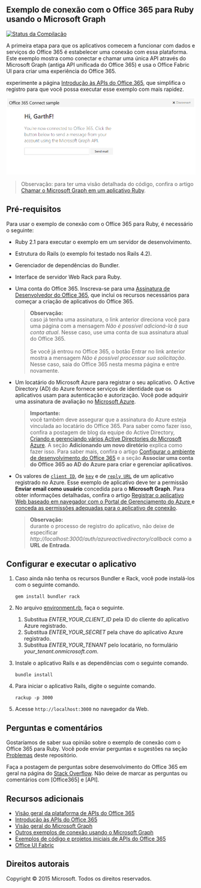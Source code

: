 ## Exemplo de conexão com o Office 365 para Ruby usando o Microsoft Graph

[ ![Status da Compilação](https://api.travis-ci.org/microsoftgraph/ruby-connect-rest-sample.svg?branch=master)](https://travis-ci.org/microsoftgraph/ruby-connect-rest-sample)

A primeira etapa para que os aplicativos comecem a funcionar com dados e serviços do Office 365 é estabelecer uma conexão com essa plataforma. Este exemplo mostra como conectar e chamar uma única API através do Microsoft Graph (antiga API unificada do Office 365) e usa o Office Fabric UI para criar uma experiência do Office 365.

experimente a página [Introdução às APIs do Office 365](http://dev.office.com/getting-started/office365apis?platform=option-ruby#setup), que simplifica o registro para que você possa executar esse exemplo com mais rapidez.

![Captura de tela do exemplo de conexão com o Office 365 para Ruby](../readme-images/O365-Ruby-Microsoft-Graph-Connect.png)

> Observação: para ter uma visão detalhada do código, confira o artigo [Chamar o Microsoft Graph em um aplicativo Ruby](https://graph.microsoft.io/pt-br/docs/platform/ruby).

## Pré-requisitos

Para usar o exemplo de conexão com o Office 365 para Ruby, é necessário o seguinte:

* Ruby 2.1 para executar o exemplo em um servidor de desenvolvimento.
* Estrutura do Rails (o exemplo foi testado nos Rails 4.2).
* Gerenciador de dependências do Bundler.
* Interface de servidor Web Rack para Ruby.
* Uma conta do Office 365. Inscreva-se para uma [Assinatura de Desenvolvedor do Office 365](https://profile.microsoft.com/RegSysProfileCenter/wizardnp.aspx?wizid=14b845d0-938c-45af-b061-f798fbb4d170), que inclui os recursos necessários para começar a criação de aplicativos do Office 365.

    > **Observação:**<br />
	caso já tenha uma assinatura, o link anterior direciona você para uma página com a mensagem *Não é possível adicioná-la à sua conta atual*. Nesse caso, use uma conta de sua assinatura atual do Office 365.<br /><br />
	Se você já entrou no Office 365, o botão Entrar no link anterior mostra a mensagem *Não é possível processar sua solicitação*. Nesse caso, saia do Office 365 nesta mesma página e entre novamente.
* Um locatário do Microsoft Azure para registrar o seu aplicativo. O Active Directory (AD) do Azure fornece serviços de identidade que os aplicativos usam para autenticação e autorização. Você pode adquirir uma assinatura de avaliação no [Microsoft Azure](https://account.windowsazure.com/SignUp).

    > **Importante:**<br />
	você também deve assegurar que a assinatura do Azure esteja vinculada ao locatário do Office 365. Para saber como fazer isso, confira a postagem de blog da equipe do Active Directory, [Criando e gerenciando vários Active Directories do Microsoft Azure](http://blogs.technet.com/b/ad/archive/2013/11/08/creating-and-managing-multiple-windows-azure-active-directories.aspx). A seção **Adicionando um novo diretório** explica como fazer isso. Para saber mais, confira o artigo [Configurar o ambiente de desenvolvimento do Office 365](https://msdn.microsoft.com/office/office365/howto/setup-development-environment#bk_CreateAzureSubscription) e a seção **Associar uma conta do Office 365 ao AD do Azure para criar e gerenciar aplicativos**.
* Os valores de [```client ID```](app/Constants.rb#L29), de [```key```](app/Constants.rb#L30) e de [```reply URL```](app/Constants.rb#L31) de um aplicativo registrado no Azure. Esse exemplo de aplicativo deve ter a permissão **Enviar email como usuário** concedida para o **Microsoft Graph**. Para obter informações detalhadas, confira o artigo [Registrar o aplicativo Web baseado em navegador com o Portal de Gerenciamento do Azure ](https://msdn.microsoft.com/office/office365/HowTo/add-common-consent-manually#bk_RegisterWebApp) e [conceda as permissões adequadas para o aplicativo de conexão](https://github.com/OfficeDev/O365-Ruby-Microsoft-Graph-Connect/wiki/Grant-permissions-to-the-Connect-application-in-Azure).

     > **Observação:**<br />
	 durante o processo de registro do aplicativo, não deixe de especificar *http://localhost:3000/auth/azureactivedirectory/callback* como a **URL de Entrada**.

## Configurar e executar o aplicativo

1. Caso ainda não tenha os recursos Bundler e Rack, você pode instalá-los com o seguinte comando.

	```
	gem install bundler rack
	```
2. No arquivo [environment.rb](config/environment.rb), faça o seguinte.
    1. Substitua *ENTER_YOUR_CLIENT_ID* pela ID do cliente do aplicativo Azure registrado.
    2. Substitua *ENTER_YOUR_SECRET* pela chave do aplicativo Azure registrado.
    3. Substitua *ENTER_YOUR_TENANT* pelo locatário, no formulário *your_tenant.onmicrosoft.com*.
3. Instale o aplicativo Rails e as dependências com o seguinte comando.

	```
	bundle install
	```
4. Para iniciar o aplicativo Rails, digite o seguinte comando.

	```
	rackup -p 3000
	```
5. Acesse ```http://localhost:3000``` no navegador da Web.

## Perguntas e comentários

Gostaríamos de saber sua opinião sobre o exemplo de conexão com o Office 365 para Ruby. Você pode enviar perguntas e sugestões na seção [Problemas](https://github.com/OfficeDev/O365-Ruby-Microsoft-Graph-Connect/issues) deste repositório.

Faça a postagem de perguntas sobre desenvolvimento do Office 365 em geral na página do [Stack Overflow](http://stackoverflow.com/questions/tagged/Office365+API). Não deixe de marcar as perguntas ou comentários com [Office365] e [API].
  
## Recursos adicionais

* [Visão geral da plataforma de APIs do Office 365](https://msdn.microsoft.com/office/office365/howto/platform-development-overview)
* [Introdução às APIs do Office 365](http://dev.office.com/getting-started/office365apis)
* [Visão geral do Microsoft Graph](http://graph.microsoft.io/)
* [Outros exemplos de conexão usando o Microsoft Graph](https://github.com/officedev?utf8=%E2%9C%93&query=Microsoft-Graph-Connect)
* [Exemplos de código e projetos iniciais de APIs do Office 365](https://msdn.microsoft.com/office/office365/howto/starter-projects-and-code-samples)
* [Office UI Fabric](https://github.com/OfficeDev/Office-UI-Fabric)

## Direitos autorais
Copyright © 2015 Microsoft. Todos os direitos reservados.
